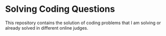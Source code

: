 # Solving Coding Questions
This repository contains the solution of coding problems that I am solving or already solved in different online judges.
